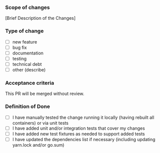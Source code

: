 ### Scope of changes

[Brief Description of the Changes]

<!-- Fixes SC-XXXXX -->

### Type of change

- [ ] new feature
- [ ] bug fix
- [ ] documentation
- [ ] testing
- [ ] technical debt
- [ ] other (describe)

### Acceptance criteria

This PR will be merged without review.

### Definition of Done

- [ ] I have manually tested the change running it locally (having rebuilt all containers) or via unit tests
- [ ] I have added unit and/or integration tests that cover my changes
- [ ] I have added new test fixtures as needed to support added tests
- [ ] I have updated the dependencies list if necessary (including updating yarn.lock and/or go.sum)

<!--
- [ ] Check this box if a reviewer can merge this pull request after approval (leave it unchecked if you want to do it yourself)
- [ ] I have notified the reviewer via Shortcut or Slack that this is ready for review
- [ ] Documented service configuration changes or created related devops stories

### Reviewer(s) checklist

- [ ] Any new user-facing content that has been added for this PR has been QA'ed to ensure correct grammar, spelling, and understandability.
- [ ] Are there any TODOs in this PR that should be turned into stories?

-->

